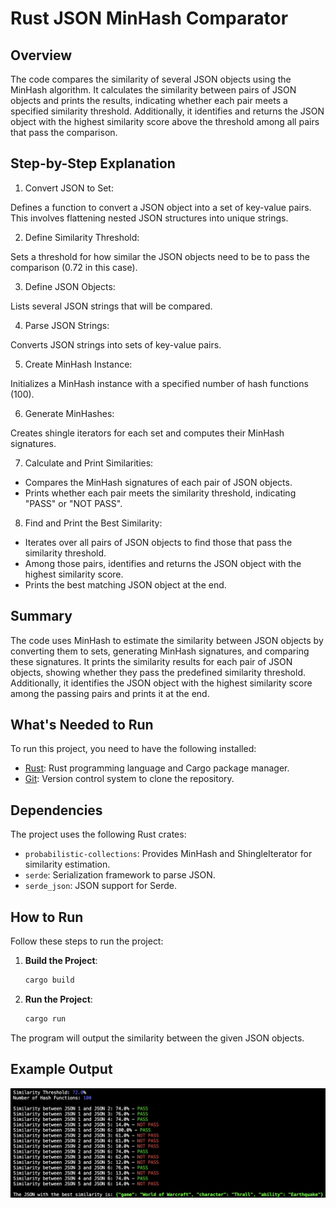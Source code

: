 # Rust JSON MinHash Comparator

## Overview

The code compares the similarity of several JSON objects using the MinHash algorithm. It calculates the similarity between pairs of JSON objects and prints the results, indicating whether each pair meets a specified similarity threshold. Additionally, it identifies and returns the JSON object with the highest similarity score above the threshold among all pairs that pass the comparison.

## Step-by-Step Explanation

1. Convert JSON to Set:

Defines a function to convert a JSON object into a set of key-value pairs. This involves flattening nested JSON structures into unique strings.

2. Define Similarity Threshold:

Sets a threshold for how similar the JSON objects need to be to pass the comparison (0.72 in this case).

3. Define JSON Objects:

Lists several JSON strings that will be compared.

4. Parse JSON Strings:

Converts JSON strings into sets of key-value pairs.

5. Create MinHash Instance:

Initializes a MinHash instance with a specified number of hash functions (100).

6. Generate MinHashes:

Creates shingle iterators for each set and computes their MinHash signatures.

7. Calculate and Print Similarities:

- Compares the MinHash signatures of each pair of JSON objects.
- Prints whether each pair meets the similarity threshold, indicating "PASS" or "NOT PASS".

8. Find and Print the Best Similarity:

- Iterates over all pairs of JSON objects to find those that pass the similarity threshold.
- Among those pairs, identifies and returns the JSON object with the highest similarity score.
- Prints the best matching JSON object at the end.

## Summary

The code uses MinHash to estimate the similarity between JSON objects by converting them to sets, generating MinHash signatures, and comparing these signatures. It prints the similarity results for each pair of JSON objects, showing whether they pass the predefined similarity threshold. Additionally, it identifies the JSON object with the highest similarity score among the passing pairs and prints it at the end.

## What's Needed to Run

To run this project, you need to have the following installed:

- [Rust](https://www.rust-lang.org/): Rust programming language and Cargo package manager.
- [Git](https://git-scm.com/): Version control system to clone the repository.

## Dependencies

The project uses the following Rust crates:

- `probabilistic-collections`: Provides MinHash and ShingleIterator for similarity estimation.
- `serde`: Serialization framework to parse JSON.
- `serde_json`: JSON support for Serde.

## How to Run

Follow these steps to run the project:

1. **Build the Project**:
    ```sh
    cargo build
    ```

3. **Run the Project**:
    ```sh
    cargo run
    ```

The program will output the similarity between the given JSON objects.

## Example Output

![Console Output](output-cnsl.png)